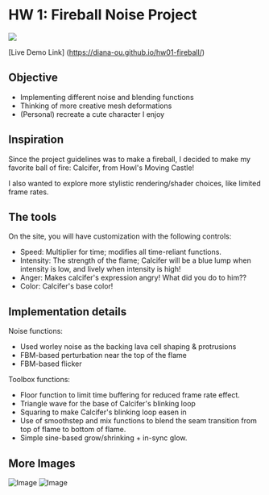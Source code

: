 # HW 1: Fireball Noise Project

![](https://github.com/Diana-ou/hw01-fireball/blob/master/calcifer%20gif.gif)

[Live Demo Link] (https://diana-ou.github.io/hw01-fireball/)

## Objective
- Implementing different noise and blending functions
- Thinking of more creative mesh deformations 
- (Personal) recreate a cute character I enjoy

## Inspiration
Since the project guidelines was to make a fireball, I decided to make my favorite ball of fire: Calcifer, from Howl's Moving Castle!

I also wanted to explore more stylistic rendering/shader choices, like limited frame rates. 

## The tools 
On the site, you will have customization with the following controls: 
* Speed: Multiplier for time; modifies all time-reliant functions.
* Intensity: The strength of the flame; Calcifer will be a blue lump when intensity is low, and lively when intensity is high!
* Anger: Makes calcifer's expression angry! What did you do to him??
* Color: Calcifer's base color!

## Implementation details

Noise functions:
* Used worley noise as the backing lava cell shaping & protrusions
* FBM-based perturbation near the top of the flame
* FBM-based flicker

Toolbox functions: 
* Floor function to limit time buffering for reduced frame rate effect.
* Triangle wave for the base of Calcifer's blinking loop
* Squaring to make Calcifer's blinking loop easen in
* Use of smoothstep and mix functions to blend the seam transition from top of flame to bottom of flame.
* Simple sine-based grow/shrinking + in-sync glow.

## More Images
![Image](https://github.com/Diana-ou/hw01-fireball/blob/master/calcifer%20neutral.png)
![Image](https://github.com/Diana-ou/hw01-fireball/blob/master/calcifer%20sad.png)
